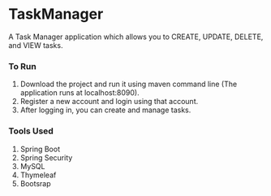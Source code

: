 # TaskManager

A Task Manager application which allows you to CREATE, UPDATE, DELETE, and VIEW tasks.

### To Run
1. Download the project and run it using maven command line (The application runs at localhost:8090).
2. Register a new account and login using that account.
3. After logging in, you can create and manage tasks.

### Tools Used
1. Spring Boot
2. Spring Security
3. MySQL
4. Thymeleaf
5. Bootsrap 
